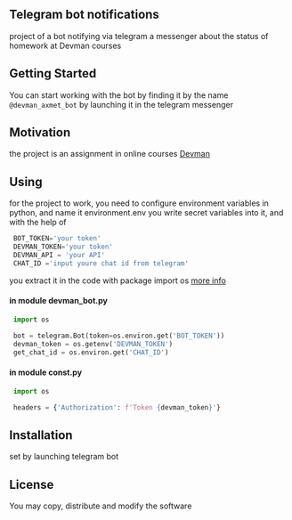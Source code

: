 ## Telegram bot notifications

project of a bot notifying via telegram a messenger about the status of homework at Devman courses

## Getting Started

You can start working with the bot by finding it by the name `@devman_axmet_bot` by launching it in the telegram messenger

## Motivation

the project is an assignment in online courses [Devman](https://dvmn.org/modules/)

## Using
for the project to work, you need to configure environment variables in python, and name it environment.env
you write secret variables into it, and with the help of

```python
 BOT_TOKEN='your token'
 DEVMAN_TOKEN='your token'
 DEVMAN_API = 'your API'
 CHAT_ID ='input youre chat id from telegram'
```
you extract it in the code with package
import os [more info](https://gist.github.com/dvmn-tasks/22b18aafb24a6be5213eb5c6532eaef8)
#### in module devman_bot.py

```python
 import os

 bot = telegram.Bot(token=os.environ.get('BOT_TOKEN'))
 devman_token = os.getenv('DEVMAN_TOKEN')
 get_chat_id = os.environ.get('CHAT_ID')
```

#### in module const.py

```python
 import os

 headers = {'Authorization': f'Token {devman_token}'}
```

## Installation

set by launching telegram bot

## License

You may copy, distribute and modify the software
